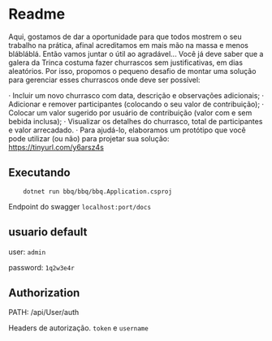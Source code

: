 # Readme


Aqui, gostamos de dar a oportunidade para que todos mostrem o seu trabalho na prática, afinal acreditamos em mais mão na massa e menos blábláblá. Então vamos juntar o útil ao agradável... Você já deve saber que a galera da Trinca costuma fazer churrascos sem justificativas, em dias aleatórios.  Por isso, propomos o pequeno desafio de montar uma solução para gerenciar esses churrascos onde deve ser possível:

·         Incluir um novo churrasco com data, descrição e observações adicionais;
·         Adicionar e remover participantes (colocando o seu valor de contribuição);
·         Colocar um valor sugerido por usuário de contribuição (valor com e sem bebida inclusa);
·         Visualizar os detalhes do churrasco, total de participantes e valor arrecadado.
·         Para ajudá-lo, elaboramos um protótipo que você pode utilizar (ou não) para projetar sua solução: https://tinyurl.com/y6arsz4s



## Executando


```
    dotnet run bbq/bbq/bbq.Application.csproj
```

Endpoint do swagger ``localhost:port/docs``

## usuario default 

user: ``admin`` 

password: ``1q2w3e4r``

## Authorization
PATH: /api/User/auth


Headers de autorização.
``token`` e ``username``




